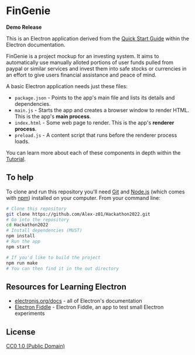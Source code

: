 # FinGenie

**Demo Release**

This is an Electron application derived from the [Quick Start Guide](https://electronjs.org/docs/latest/tutorial/quick-start) within the Electron documentation.

FinGenie is a project mockup for an investing system. It aims to automatically use manually alloted portions 
of user funds pulled from paypal or similar services and invest them into safe stocks or currencies in an 
effort to give users financial assistance and peace of mind. 

A basic Electron application needs just these files:

- `package.json` - Points to the app's main file and lists its details and dependencies.
- `main.js` - Starts the app and creates a browser window to render HTML. This is the app's **main process**.
- `index.html` - Some web page to render. This is the app's **renderer process**.
- `preload.js` - A content script that runs before the renderer process loads.

You can learn more about each of these components in depth within the [Tutorial](https://electronjs.org/docs/latest/tutorial/tutorial-prerequisites).

## To help

To clone and run this repository you'll need [Git](https://git-scm.com) and [Node.js](https://nodejs.org/en/download/) (which comes with [npm](http://npmjs.com)) installed on your computer. From your command line:

```bash
# Clone this repository
git clone https://github.com/Alex-z01/Hackathon2022.git
# Go into the repository
cd Hackathon2022
# Install dependencies (MUST)
npm install
# Run the app
npm start

# If you'd like to build the project 
npm run make
# You can then find it in the out directory
```

## Resources for Learning Electron

- [electronjs.org/docs](https://electronjs.org/docs) - all of Electron's documentation
- [Electron Fiddle](https://electronjs.org/fiddle) - Electron Fiddle, an app to test small Electron experiments

## License

[CC0 1.0 (Public Domain)](LICENSE.md)
